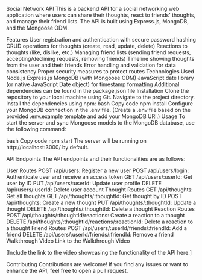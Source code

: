 Social Network API
This is a backend API for a social networking web application where users can share their thoughts, react to friends' thoughts, and manage their friend lists. The API is built using Express.js, MongoDB, and the Mongoose ODM.

Features
User registration and authentication with secure password hashing
CRUD operations for thoughts (create, read, update, delete)
Reactions to thoughts (like, dislike, etc.)
Managing friend lists (sending friend requests, accepting/declining requests, removing friends)
Timeline showing thoughts from the user and their friends
Error handling and validation for data consistency
Proper security measures to protect routes
Technologies Used
Node.js
Express.js
MongoDB (with Mongoose ODM)
JavaScript date library (or native JavaScript Date object) for timestamp formatting
Additional dependencies can be found in the package.json file
Installation
Clone the repository to your local machine using Git.
Navigate to the project directory.
Install the dependencies using npm:
bash
Copy code
npm install
Configure your MongoDB connection in the .env file. (Create a .env file based on the provided .env.example template and add your MongoDB URI.)
Usage
To start the server and sync Mongoose models to the MongoDB database, use the following command:

bash
Copy code
npm start
The server will be running on http://localhost:3000/ by default.

API Endpoints
The API endpoints and their functionalities are as follows:

User Routes
POST /api/users: Register a new user
POST /api/users/login: Authenticate user and receive an access token
GET /api/users/:userId: Get user by ID
PUT /api/users/:userId: Update user profile
DELETE /api/users/:userId: Delete user account
Thought Routes
GET /api/thoughts: Get all thoughts
GET /api/thoughts/:thoughtId: Get thought by ID
POST /api/thoughts: Create a new thought
PUT /api/thoughts/:thoughtId: Update a thought
DELETE /api/thoughts/:thoughtId: Delete a thought
Reaction Routes
POST /api/thoughts/:thoughtId/reactions: Create a reaction to a thought
DELETE /api/thoughts/:thoughtId/reactions/:reactionId: Delete a reaction to a thought
Friend Routes
POST /api/users/:userId/friends/:friendId: Add a friend
DELETE /api/users/:userId/friends/:friendId: Remove a friend
Walkthrough Video
Link to the Walkthrough Video

[Include the link to the video showcasing the functionality of the API here.]

Contributing
Contributions are welcome! If you find any issues or want to enhance the API, feel free to open a pull request.